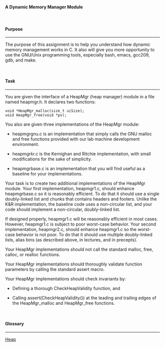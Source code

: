 #### **A Dynamic Memory Manager Module**

<br>

#### **Purpose**

---

The purpose of this assignment is to help you understand how dynamic memory management works in C. It also will give you more opportunity to use the GNU/Unix programming tools, especially bash, emacs, gcc209, gdb, and make.

<br>

#### **Task**

---

You are given the interface of a HeapMgr (heap manager) module in a file named heapmgr.h. It declares two functions:

```
void *HeapMgr_malloc(size_t uiSize);
void HeapMgr_free(void *pv);
```

You also are given three implementations of the HeapMgr module:

- heapmgrgnu.c is an implementation that simply calls the GNU malloc and free functions provided with our lab machine development environment.

- heapmgrkr.c is the Kernighan and Ritchie implementation, with small modifications for the sake of simplicity.

- heapmgrbase.c is an implementation that you will find useful as a baseline for your implementations.

Your task is to create two additional implementations of
the HeapMgr module. Your first implementation, heapmgr1.c, should
enhance heapmgrbase.c so it is reasonably efficient. To do that it should
use a single doubly-linked list and chunks that contains headers and
footers. Unlike the K&R implementation, the baseline code uses a non-circular list, and your
code should implement a non-circular, doubly-linked list.

If designed properly, heapmgr1.c will be reasonably efficient in most cases.
However, heapmgr1.c is subject to poor worst-case behavior. Your second
implementation, heapmgr2.c, should enhance heapmgr1.c so the worst-case
behavior is not poor. To do that it should use multiple doubly-linked
lists, alias bins (as described above, in lectures, and in precepts).

Your HeapMgr implementations should not call the
standard malloc, free, calloc, or realloc functions.

Your HeapMgr implementations should thoroughly validate function
parameters by calling the standard assert macro.

Your HeapMgr implementations should check invariants by:

- Defining a thorough CheckHeapValidity function, and

- Calling assert(CheckHeapValidity()) at the leading and trailing edges
  of the HeapMgr_malloc and HeapMgr_free functions.

<br>

#### **Glossary**

---

[Heap](https://velog.io/@chunjakim/Heap)
